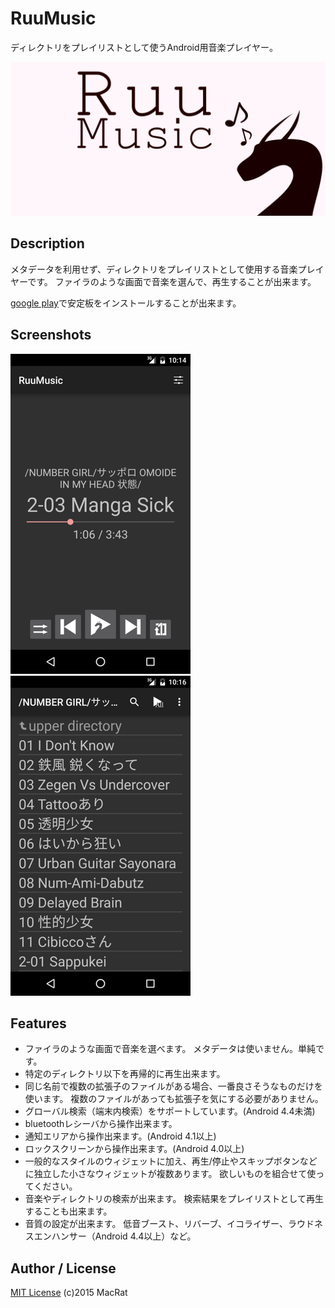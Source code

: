 RuuMusic
========
ディレクトリをプレイリストとして使うAndroid用音楽プレイヤー。

![RuuMusicのプロモーション画像](designs/promotion.png)

## Description
メタデータを利用せず、ディレクトリをプレイリストとして使用する音楽プレイヤーです。
ファイラのような画面で音楽を選んで、再生することが出来ます。

[google play](https://play.google.com/store/apps/details?id=jp.blanktar.ruumusic)で安定板をインストールすることが出来ます。

## Screenshots
![プレイヤー画面](screenshots/for-readme/play.png)
![選択画面](screenshots/for-readme/playlists.png)

## Features
* ファイラのような画面で音楽を選べます。
	メタデータは使いません。単純です。
* 特定のディレクトリ以下を再帰的に再生出来ます。
* 同じ名前で複数の拡張子のファイルがある場合、一番良さそうなものだけを使います。
	複数のファイルがあっても拡張子を気にする必要がありません。
* グローバル検索（端末内検索）をサポートしています。(Android 4.4未満)
* bluetoothレシーバから操作出来ます。
* 通知エリアから操作出来ます。(Android 4.1以上)
* ロックスクリーンから操作出来ます。(Android 4.0以上)
* 一般的なスタイルのウィジェットに加え、再生/停止やスキップボタンなどに独立した小さなウィジェットが複数あります。
	欲しいものを組合せて使ってください。
* 音楽やディレクトリの検索が出来ます。
	検索結果をプレイリストとして再生することも出来ます。
* 音質の設定が出来ます。
	低音ブースト、リバーブ、イコライザー、ラウドネスエンハンサー（Android 4.4以上）など。

## Author / License
[MIT License](http://opensource.org/licenses/mit-license.php) (c)2015 MacRat
